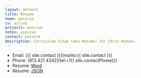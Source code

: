 ```yaml
---
layout: default
title: Resume
home: passive
cv: active
projects: passive
notes: passive
contact: passive
description: Curriculum Vitae (aka Resume) for Chris Hudson.
---
```

- Email: [{{ site.contact }}](mailto:{{ site.contact }})
- Phone: [813.421.4342](tel:+1{{ site.contactPhone}})
- Resume: [Word]({{site.url}}/Files/resume/chris-hudson.docx)
- Resume: [JSON]({{site.url}}/Files/resume/Hudson_resume.json)




		
				
